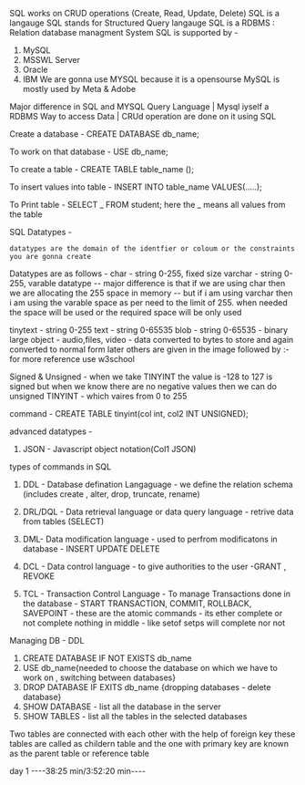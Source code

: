 SQL works on CRUD operations (Create, Read, Update, Delete)
SQL is a langauge
SQL stands for Structured Query langauge
SQL is a RDBMS : Relation database managment System
SQL is supported by -

1. MySQL
2. MSSWL Server
3. Oracle
4. IBM
   We are gonna use MYSQL because it is a opensourse
   MySQL is mostly used by Meta & Adobe

Major difference in SQL and MYSQL
Query Language | Mysql iyself a RDBMS
Way to access Data | CRUd operation are done on it using SQL

Create a database -
CREATE DATABASE db_name;

To work on that database -
USE db_name;

To create a table -
CREATE TABLE table_name ();

To insert values into table -
INSERT INTO table_name VALUES(.....);

To Print table -
SELECT _ FROM student;
here the _ means all values from the table

SQL Datatypes -

    datatypes are the domain of the identfier or coloum or the constraints you are gonna create

Datatypes are as follows -
char - string 0-255, fixed size
varchar - string 0-255, varable datatype
-- major difference is that if we are using char then we are allocating the 255 space in memory
-- but if i am using varchar then i am using the varable space as per need to the limit of 255. when needed the space will be used or the required space will be only used

tinytext - string 0-255
text - string 0-65535
blob - string 0-65535 - binary large object - audio,files, video - data converted to bytes to store and again converted to normal form later
others are given in the image followed by :-
for more reference use w3school

Signed & Unsigned - when we take TINYINT the value is -128 to 127 is signed but when we know there are no negative values then we can do
unsigned TINYINT - which vaires from 0 to 255

command - CREATE TABLE tinyint(col int, col2 INT UNSIGNED);

advanced datatypes -

1. JSON - Javascript object notation(Col1 JSON)

types of commands in SQL

1. DDL - Database defination Langaguage - we define the relation schema (includes create , alter, drop, truncate, rename)

2. DRL/DQL - Data retrieval language or data query language - retrive data from tables (SELECT)

3. DML- Data modification language - used to perfrom modificatons in database - INSERT UPDATE DELETE

4. DCL - Data control language - to give authorities to the user -GRANT , REVOKE

5. TCL - Transaction Control Language - To manage Transactions done in the database - START TRANSACTION, COMMIT, ROLLBACK, SAVEPOINT - these are the atomic commands - its ether complete or not complete nothing in middle - like setof setps will complete nor not

Managing DB - DDL

1. CREATE DATABASE IF NOT EXISTS db_name
2. USE db_name{needed to choose the database on which we have to work on , switching between databases}
3. DROP DATABASE IF EXITS db_name {dropping databases - delete database}
4. SHOW DATABASE - list all the database in the server
5. SHOW TABLES - list all the tables in the selected databases

Two tables are connected with each other with the help of foreign key
these tables are called as childern table
and the one with primary key are known as the parent table or reference table

day 1 ----38:25 min/3:52:20 min----
